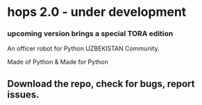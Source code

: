 # hops 2.0 - under development
### upcoming version brings a special TORA edition
An officer robot for Python UZBEKISTAN Community.

Made of Python & Made for Python

## Download the repo, check for bugs, report issues.
